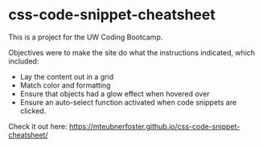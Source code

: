 # css-code-snippet-cheatsheet
This is a project for the UW Coding Bootcamp.

Objectives were to make the site do what the instructions indicated, which included:
* Lay the content out in a grid
* Match color and formatting
* Ensure that objects had a glow effect when hovered over
* Ensure an auto-select function activated when code snippets are clicked.

Check it out here: https://mteubnerfoster.github.io/css-code-snippet-cheatsheet/
